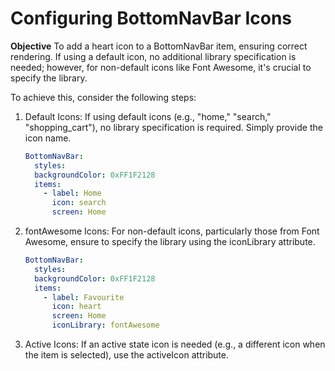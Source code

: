 # Configuring BottomNavBar Icons

**Objective**
To add a heart icon to a BottomNavBar item, ensuring correct rendering. If using a default icon, no additional library specification is needed; however, for non-default icons like Font Awesome, it's crucial to specify the library.

To achieve this, consider the following steps:

1. Default Icons:
    If using default icons (e.g., "home," "search," "shopping_cart"), no library specification is required. Simply provide the icon name.
    ```yaml
    BottomNavBar:
      styles:
      backgroundColor: 0xFF1F2128
      items:
        - label: Home
          icon: search 
          screen: Home
    ```

2. fontAwesome Icons:
    For non-default icons, particularly those from Font Awesome, ensure to specify the library using the iconLibrary attribute. 
    ```yaml
    BottomNavBar:
      styles:
      backgroundColor: 0xFF1F2128
      items:
        - label: Favourite
          icon: heart
          screen: Home
          iconLibrary: fontAwesome
    ```

3. Active Icons:
    If an active state icon is needed (e.g., a different icon when the item is selected), use the activeIcon attribute. 